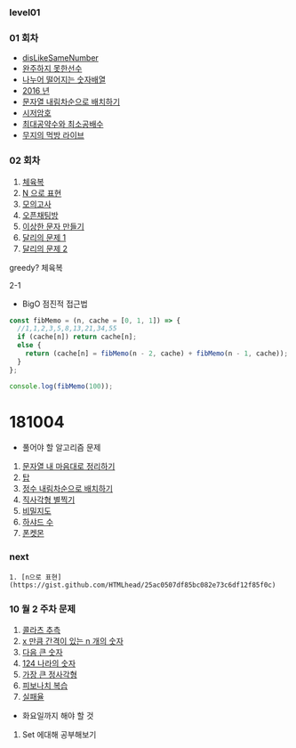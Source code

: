 ### level01

### 01 회차

- [disLikeSameNumber](https://gist.github.com/amorfati0310/a05df31668bc3b26a284ffc8119f1be8)
- [완주하지 못한선수](https://gist.github.com/amorfati0310/0c2cc0e2131f683845fb56c1f4c12c62)
- [나누어 떨어지는 숫자배열](https://gist.github.com/amorfati0310/8e66e0e15316bbd2e1940474defc2b49)
- [2016 년](https://gist.github.com/amorfati0310/4028a345889e1ec2668f783219f2b896)
- [문자열 내림차순으로 배치하기](https://gist.github.com/amorfati0310/829c68dc2b6b12685f35bc2058133f52)
- [시저암호](https://gist.github.com/amorfati0310/e27f175658cec604434d241bef2d4eb2)
- [최대공약수와 최소공배수](https://gist.github.com/amorfati0310/54391c3cffcad3fc1ce7066cb2858854)
- [무지의 먹방 라이브](https://gist.github.com/amorfati0310/badadc9aeabbcdcf4c4bb95b90cd15fd)

### 02 회차

1. [체육복](https://gist.github.com/amorfati0310/0bce89f8a71f0fe9699fe07c11bf8efd)
1. [N 으로 표현](https://programmers.co.kr/learn/courses/30/lessons/42895?language=javascript)
1. [모의고사](https://programmers.co.kr/learn/courses/30/lessons/42840?language=javascript)
1. [오픈채팅방](https://programmers.co.kr/learn/courses/30/lessons/42888?language=javascript)
1. [이상한 문자 만들기](https://programmers.co.kr/learn/courses/30/lessons/12930?language=javascript)
1. [달리의 문제 1](https://repl.it/@bgando/stack-prompt)
1. [달리의 문제 2](https://repl.it/@bgando/queue-prompt)

greedy?
체육복

2-1

- BigO 점진적 접근법

```js
const fibMemo = (n, cache = [0, 1, 1]) => {
  //1,1,2,3,5,8,13,21,34,55
  if (cache[n]) return cache[n];
  else {
    return (cache[n] = fibMemo(n - 2, cache) + fibMemo(n - 1, cache));
  }
};

console.log(fibMemo(100));
```

# 181004

- 풀어야 할 알고리즘 문제

1. [문자열 내 마음대로 정리하기](https://gist.github.com/amorfati0310/8716a9a88c513ff6519d9a6d517ba8c2)
1. [탑](https://gist.github.com/amorfati0310/c5f96e3d81d6e9f2081364b41b7650f8)
1. [정수 내림차순으로 배치하기](https://gist.github.com/amorfati0310/49f20c73fd8b66cbf215ffbb4b09d6fb)
1. [직사각형 별찍기](https://gist.github.com/amorfati0310/ed201cd4c63f42a2ba1e1212b35d5966)
1. [비밀지도](https://gist.github.com/amorfati0310/77f98004a693310b4d5a73dcefa59b14)
1. [하샤드 수](https://gist.github.com/amorfati0310/10f9f3e1964df05552be6cb719826643)
1. [폰켓몬](https://gist.github.com/amorfati0310/94b34f7cdc267751b8bc101b03f180b8)

### next

    1. [n으로 표현](https://gist.github.com/HTMLhead/25ac0507df85bc082e73c6df12f85f0c)

### 10 월 2 주차 문제

1. [콜라츠 추측](https://gist.github.com/amorfati0310/58193aa3cf57675c074912a6a3946692)
1. [x 만큼 간격이 있는 n 개의 숫자](https://gist.github.com/amorfati0310/19a48ea971c3785379ddf5319c256963)
1. [다음 큰 숫자](https://gist.github.com/amorfati0310/c12d34789e6eca6bd707559a6c9074f0)
1. [124 나라의 숫자](https://gist.github.com/amorfati0310/156e7cb3cceacd5121869a699c8bd947)
1. [가장 큰 정사각형](https://programmers.co.kr/learn/courses/30/lessons/12905?language=javascript)
1. [피보나치 복습](https://gist.github.com/amorfati0310/4bb8749481b2eb597ea80901c49e2dcd)
1. [실패율](https://gist.github.com/amorfati0310/7f1bcb52e42ca3a021ed76d00bc4f707)

- 화요일까지 해야 할 것

1. Set 에대해 공부해보기
